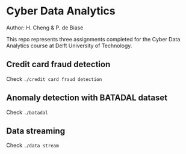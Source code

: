 # Cyber Data Analytics

Author: H. Cheng & P. de Biase

This repo represents three assignments completed for the Cyber Data Analytics course at Delft University of Technology.

## Credit card fraud detection

Check `./credit card fraud detection`

## Anomaly detection with BATADAL dataset

Check `./batadal`

## Data streaming

Check `./data stream`

